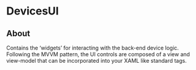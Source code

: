 # DevicesUI

## About
Contains the ‘widgets’ for interacting with the back-end device logic. 
Following the MVVM pattern, the UI controls are composed of a view and view-model that can be incorporated into your XAML like standard tags.